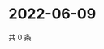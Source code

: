 # 2022-06-09

共 0 条

<!-- BEGIN WEIBO -->
<!-- 最后更新时间 Thu Jun 09 2022 07:12:57 GMT+0800 (China Standard Time) -->

<!-- END WEIBO -->
